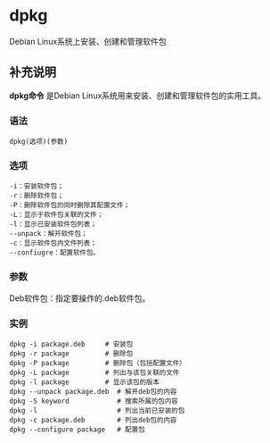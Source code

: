 dpkg
===

Debian Linux系统上安装、创建和管理软件包

## 补充说明

**dpkg命令** 是Debian Linux系统用来安装、创建和管理软件包的实用工具。

### 语法

```shell
dpkg(选项)(参数)
```

### 选项

```shell
-i：安装软件包；
-r：删除软件包；
-P：删除软件包的同时删除其配置文件；
-L：显示于软件包关联的文件；
-l：显示已安装软件包列表；
--unpack：解开软件包；
-c：显示软件包内文件列表；
--confiugre：配置软件包。
```

### 参数

Deb软件包：指定要操作的.deb软件包。

### 实例

```shell
dpkg -i package.deb     # 安装包
dpkg -r package         # 删除包
dpkg -P package         # 删除包（包括配置文件）
dpkg -L package         # 列出与该包关联的文件
dpkg -l package         # 显示该包的版本
dpkg --unpack package.deb  # 解开deb包的内容
dpkg -S keyword            # 搜索所属的包内容
dpkg -l                    # 列出当前已安装的包
dpkg -c package.deb        # 列出deb包的内容
dpkg --configure package   # 配置包
```


<!-- Linux命令行搜索引擎：https://jaywcjlove.github.io/linux-command/ -->